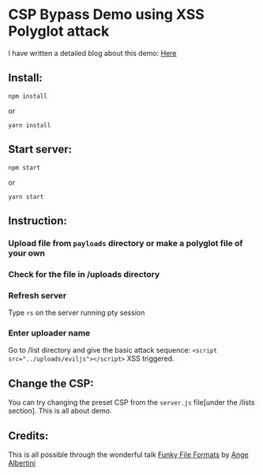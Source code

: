 # CSP Bypass Demo using XSS Polyglot attack
I have written a detailed blog about this demo: [Here](https://rachejazz.me/2019/05/14/AbusingCSP.html)

## Install:

```
npm install
```
or
```
yarn install
```

## Start server:
```
npm start
```
or
```
yarn start
```

## Instruction:
### Upload file from `payloads` directory or make a polyglot file of your own

### Check for the file in /uploads directory

### Refresh server
Type `rs` on the server running pty session

### Enter uploader name
Go to /list directory and give the basic attack sequence:
`<script src="../uploads/eviljs"></script>`
XSS triggered.

## Change the CSP:
You can  try changing the preset CSP from the `server.js` file[under the /lists section]. This is all about demo.

## Credits:
This is all possible through the wonderful talk [Funky File Formats](https://fahrplan.events.ccc.de/congress/2014/Fahrplan/system/attachments/2562/original/Funky_File_Formats.pdf) by [Ange Albertini](https://twitter.com/angealbertini)
